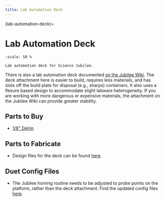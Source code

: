 ```yaml
---
title: Lab Automation Deck
---
```


(lab-automation-deck)=
# Lab Automation Deck

```{figure} _static/deck.png
:scale: 50 %

Lab automation deck for Science Jubilee.
```

There is also a lab automation deck documented [on the Jubilee Wiki](https://jubilee3d.com/index.php?title=Lab_Automation_Plate). The deck attachment here is easier to build, requires less materials, and has slots off the build plate for disposal (e.g., sharps) containers. It also uses a flexure based design to accommodate slight labware heterogeneity. If you are working with more dangerous or expensive materials, the attachment on the Jubilee Wiki can provide greater stability.

## Parts to Buy

- [1/8" Delrin](https://www.onlinemetals.com/en/buy/plastic/0-125-acetal-sheet-homopolymer-delrin-natural/pid/6761)

## Parts to Fabricate

- Design files for the deck can be found [here](https://github.com/machineagency/science-jubilee/tree/main/tool_library/bed_plate/fabrication_files).

## Duet Config Files

- The Jubilee homing routine needs to be adjusted to probe points on the platform, rather than the deck attachment. Find the updated config files [here](https://github.com/machineagency/science-jubilee/tree/main/tool_library/bed_plate/duet_config).
